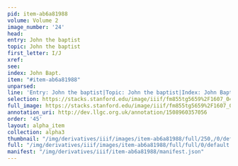 ```yaml
---
pid: item-ab6a81988
volume: Volume 2
image_number: '24'
head: 
entry: John the baptist
topic: John the baptist
first_letter: I/J
xref: 
see: 
index: John Bapt.
item: "#item-ab6a81988"
unparsed: 
line: 'Entry: John the baptist|Topic: John the baptist|Index: John Bapt.|#item-ab6a81988'
selection: https://stacks.stanford.edu/image/iiif/fm855tg5659%2F1607_0491/768,2330,2923,395/full/0/default.jpg
full_image: https://stacks.stanford.edu/image/iiif/fm855tg5659%2F1607_0491/full/full/0/default.jpg
annotation_uri: http://dev.llgc.org.uk/annotation/1508960357056
order: '45'
layout: alpha_item
collection: alpha3
thumbnail: "/img/derivatives/iiif/images/item-ab6a81988/full/250,/0/default.jpg"
full: "/img/derivatives/iiif/images/item-ab6a81988/full/full/0/default.jpg"
manifest: "/img/derivatives/iiif/item-ab6a81988/manifest.json"
---
```

